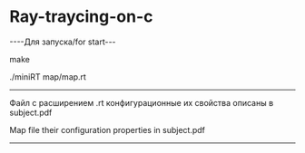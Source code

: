 # Ray-traycing-on-c
----Для запуска/for start---

make

./miniRT map/map.rt

---------------------------

Файл с расширением .rt конфигурационные их свойства описаны в subject.pdf

Map file their configuration properties in subject.pdf

---------------------------
